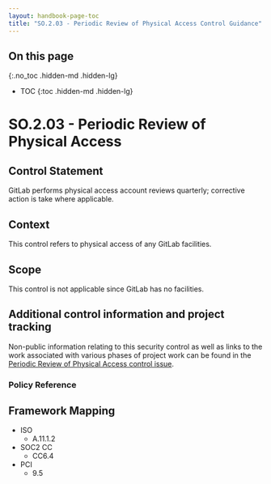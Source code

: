 ```yaml
---
layout: handbook-page-toc
title: "SO.2.03 - Periodic Review of Physical Access Control Guidance"
---
```


## On this page
{:.no_toc .hidden-md .hidden-lg}

- TOC
{:toc .hidden-md .hidden-lg}

# SO.2.03 - Periodic Review of Physical Access

## Control Statement

GitLab performs physical access account reviews quarterly; corrective action is take where applicable.

## Context

This control refers to physical access of any GitLab facilities.

## Scope

This control is not applicable since GitLab has no facilities.

## Additional control information and project tracking

Non-public information relating to this security control as well as links to the work associated with various phases of project work can be found in the [Periodic Review of Physical Access control issue](https://gitlab.com/gitlab-com/gl-security/compliance/compliance/issues/894).

### Policy Reference

## Framework Mapping

* ISO
  * A.11.1.2
* SOC2 CC
  * CC6.4
* PCI
  * 9.5
